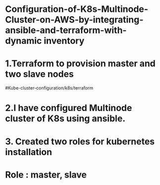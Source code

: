 # Configuration-of-K8s-Multinode-Cluster-on-AWS-by-integrating-ansible-and-terraform-with-dynamic inventory
# 1.Terraform to provision master and two slave nodes
  #Kube-cluster-configuration/k8s/terraform
# 2.I have configured Multinode cluster of K8s using ansible.
   # 3. Created two roles for kubernetes installation 
   # Role : master, slave

